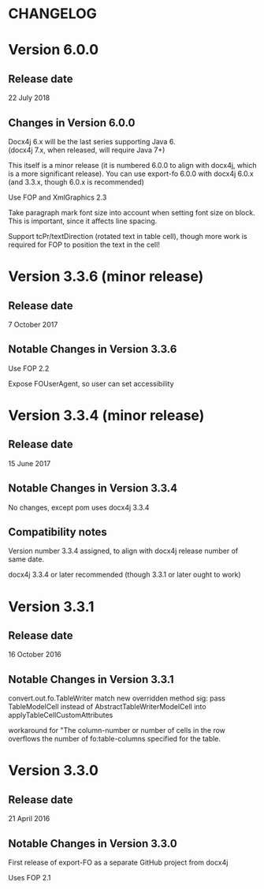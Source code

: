 CHANGELOG
=========


Version 6.0.0
=============

Release date
------------

22 July 2018


Changes in Version 6.0.0
------------------------

Docx4j 6.x will be the last series supporting Java 6.  
(docx4j 7.x, when released, will require Java 7+) 

This itself is a minor release (it is numbered 6.0.0 to align with docx4j,
which is a more significant release).  You can use export-fo 6.0.0 with
docx4j 6.0.x (and 3.3.x, though 6.0.x is recommended) 

Use FOP and XmlGraphics 2.3 

Take paragraph mark font size into account when setting font size on block. This is important, since it affects line spacing.

Support tcPr/textDirection (rotated text in table cell), though more work is 
required for FOP to position the text in the cell!


Version 3.3.6 (minor release)
===============

Release date
------------

7 October 2017


Notable Changes in Version 3.3.6
---------------------------------

Use FOP 2.2

Expose FOUserAgent, so user can set accessibility



Version 3.3.4 (minor release)
===============

Release date
------------

15 June 2017


Notable Changes in Version 3.3.4
---------------------------------

No changes, except pom uses docx4j 3.3.4


Compatibility notes
-------------------

Version number 3.3.4 assigned, to align with docx4j release number
of same date.

docx4j 3.3.4 or later recommended (though 3.3.1 or later ought to work)


Version 3.3.1
=============

Release date
------------

16 October 2016


Notable Changes in Version 3.3.1
---------------------------------

convert.out.fo.TableWriter match new overridden method sig: pass TableModelCell  instead of AbstractTableWriterModelCell into applyTableCellCustomAttributes

workaround for "The column-number or number of cells in the row overflows the number of fo:table-columns specified for the table.




Version 3.3.0
=============

Release date
------------

21 April 2016


Notable Changes in Version 3.3.0
---------------------------------

First release of export-FO as a separate GitHub project from docx4j

Uses FOP 2.1


